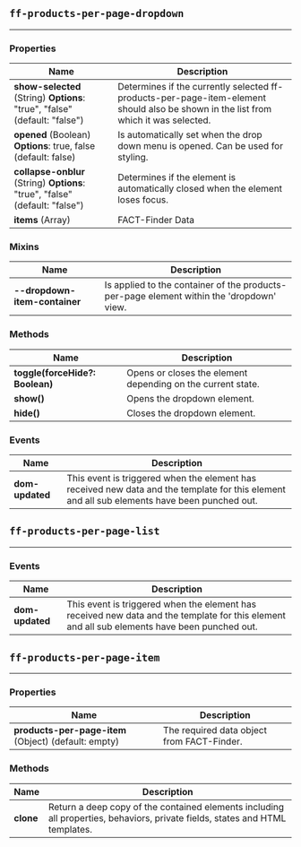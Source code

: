 ## `ff-products-per-page-dropdown`
___
### Properties
| Name | Description |
| ---- | ----------- |
| **show-selected** (String) **Options**: "true", "false" (default: "false") | Determines if the currently selected ff-products-per-page-item-element should also be shown in the list from which it was selected. |
| **opened** (Boolean) **Options**: true, false (default: false) |  Is automatically set when the drop down menu is opened. Can be used for styling. |
| **collapse-onblur** (String) **Options**: "true", "false" (default: "false") | Determines if the element is automatically closed when the element loses focus. |
| **items** (Array) | FACT-Finder Data |

### Mixins
| Name | Description |
| ---- | ----------- |
| **--dropdown-item-container** | Is applied to the container of the products-per-page element within the 'dropdown' view. |

### Methods
| Name | Description |
| ---- | ----------- |
| **toggle(forceHide?: Boolean)** | Opens or closes the element depending on the current state. |
| **show()** | Opens the dropdown element. |
| **hide()** | Closes the dropdown element. |

### Events
| Name | Description |
| ---- | ----------- |
| **dom-updated** | This event is triggered when the element has received new data and the template for this element and all sub elements have been punched out. |

## `ff-products-per-page-list`
___
### Events
| Name | Description |
| ---- | ----------- |
| **dom-updated** | This event is triggered when the element has received new data and the template for this element and all sub elements have been punched out. |

## `ff-products-per-page-item`
___
### Properties
| Name | Description |
| ---- | ----------- |
| **products-per-page-item** (Object) (default: empty) | The required data object from FACT-Finder. |

### Methods
| Name | Description |
| ---- | ----------- |
| **clone** | Return a deep copy of the contained elements including all properties, behaviors, private fields, states and HTML templates. |